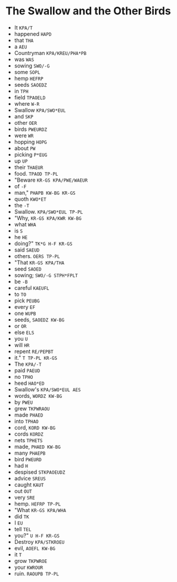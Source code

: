 # The Swallow and the Other Birds

* It `KPA/T`
* happened `HAPD`
* that `THA`
* a `AEU`
* Countryman `KPA/KREU/PHA*PB`
* was `WAS`
* sowing `SWO/-G`
* some `SOPL`
* hemp `HEFRP`
* seeds `SAOEDZ`
* in `TPH`
* field `TPAOELD`
* where `W-R`
* Swallow `KPA/SWO*EUL`
* and `SKP`
* other `OER`
* birds `PWEURDZ`
* were `WR`
* hopping `HOPG`
* about `PW`
* picking `P*EUG`
* up `UP`
* their `THAEUR`
* food. `TPAOD TP-PL`
* "Beware `KR-GS KPA/PWE/WAEUR`
* of `-F`
* man," `PHAPB KW-BG KR-GS`
* quoth `KWO*ET`
* the `-T`
* Swallow. `KPA/SWO*EUL TP-PL`
* "Why, `KR-GS KPA/KWR KW-BG`
* what `WHA`
* is `S`
* he `HE`
* doing?" `TK*G H-F KR-GS`
* said `SAEUD`
* others. `OERS TP-PL`
* "That `KR-GS KPA/THA`
* seed `SAOED`
* sowing; `SWO/-G STPH*FPLT`
* be `-B`
* careful `KAEUFL`
* to `TO`
* pick `PEUBG`
* every `EF`
* one `WUPB`
* seeds, `SAOEDZ KW-BG`
* or `OR`
* else `ELS`
* you `U`
* will `HR`
* repent `RE/PEPBT`
* it." `T TP-PL KR-GS`
* The `KPA/-T`
* paid `PAEUD`
* no `TPHO`
* heed `HAO*ED`
* Swallow's `KPA/SWO*EUL AES`
* words, `WORDZ KW-BG`
* by `PWEU`
* grew `TKPWRAOU`
* made `PHAED`
* into `TPHAO`
* cord, `KORD KW-BG`
* cords `KORDZ`
* nets `TPHETS`
* made, `PHAED KW-BG`
* many `PHAEPB`
* bird `PWEURD`
* had `H`
* despised `STKPAOEUDZ`
* advice `SREUS`
* caught `KAUT`
* out `OUT`
* very `SRE`
* hemp. `HEFRP TP-PL`
* "What `KR-GS KPA/WHA`
* did `TK`
* I `EU`
* tell `TEL`
* you?" `U H-F KR-GS`
* Destroy `KPA/STKROEU`
* evil, `AOEFL KW-BG`
* it `T`
* grow `TKPWROE`
* your `KWROUR`
* ruin. `RAOUPB TP-PL`
